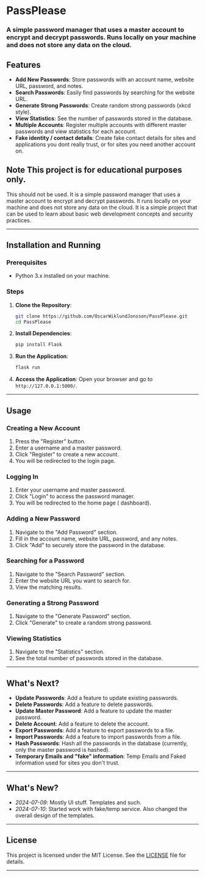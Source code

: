 # PassPlease

### A simple password manager that uses a master account to encrypt and decrypt passwords. Runs locally on your machine and does not store any data on the cloud.

## Features
- **Add New Passwords**: Store passwords with an account name, website URL, password, and notes.
- **Search Passwords**: Easily find passwords by searching for the website URL.
- **Generate Strong Passwords**: Create random strong passwords (xkcd style).
- **View Statistics**: See the number of passwords stored in the database.
- **Multiple Accounts**: Register multiple accounts with different master passwords and view statistics for each account.
- **Fake identity / contact details**: Create fake contact details for sites and applications you dont really trust, or for sites you need another account on. 

## Note This project is for educational purposes only.
This should not be used. 
It is a simple password manager that uses a master account to encrypt and decrypt passwords. It runs locally on your machine and does not store any data on the cloud. It is a simple project that can be used to learn about basic web development concepts and security practices.

---

## Installation and Running

### Prerequisites
- Python 3.x installed on your machine.

### Steps
1. **Clone the Repository**:
    ```bash
    git clone https://github.com/OscarWiklundJonsson/PassPlease.git
    cd PassPlease
    ```

2. **Install Dependencies**:
    ```bash
    pip install Flask
    ```

3. **Run the Application**:
    ```bash
    flask run
    ```

4. **Access the Application**:
    Open your browser and go to `http://127.0.0.1:5000/`.

---

## Usage

### Creating a New Account
1. Press the "Register" button.
2. Enter a username and a master password.
3. Click "Register" to create a new account.
4. You will be redirected to the login page.

### Logging In
1. Enter your username and master password.
2. Click "Login" to access the password manager.
3. You will be redirected to the home page ( dashboard).

### Adding a New Password
1. Navigate to the "Add Password" section.
2. Fill in the account name, website URL, password, and any notes.
3. Click "Add" to securely store the password in the database.

### Searching for a Password
1. Navigate to the "Search Password" section.
2. Enter the website URL you want to search for.
3. View the matching results.

### Generating a Strong Password
1. Navigate to the "Generate Password" section.
2. Click "Generate" to create a random strong password.

### Viewing Statistics
1. Navigate to the "Statistics" section.
2. See the total number of passwords stored in the database.

---

## What's Next?

- **Update Passwords**: Add a feature to update existing passwords.
- **Delete Passwords**: Add a feature to delete passwords.
- **Update Master Password**: Add a feature to update the master password.
- **Delete Account**: Add a feature to delete the account.
- **Export Passwords**: Add a feature to export passwords to a file.
- **Import Passwords**: Add a feature to import passwords from a file.
- **Hash Passwords**: Hash all the passwords in the database (currently, only the master password is hashed).
- **Temporary Emails and "fake" information**: Temp Emails and Faked information used for sites you don't trust.

---
## What's New?
- *2024-07-09*: Mostly UI stuff. Templates and such.
- *2024-07-10*: Started work with fake/temp service. Also changed the overall design of the templates.

---
## License
This project is licensed under the MIT License. See the [LICENSE](LICENSE) file for details.

---
